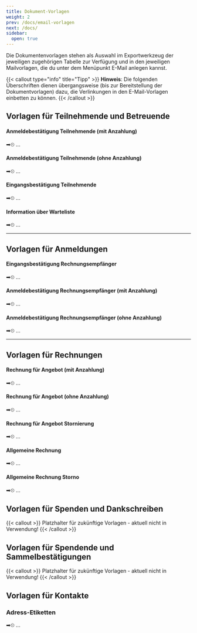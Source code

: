 ```yaml
---
title: Dokument-Vorlagen
weight: 2
prev: /docs/email-vorlagen
next: /docs/
sidebar:
  open: true
---
```


 Die Dokumentenvorlagen stehen als Auswahl im Exportwerkzeug der jeweiligen zugehörigen Tabelle zur Verfügung und in den jeweiligen Mailvorlagen, die du unter dem Menüpunkt E-Mail anlegen kannst.

{{< callout type="info" title="Tipp" >}}
  **Hinweis**: Die folgenden Überschriften dienen übergangsweise (bis zur Bereitstellung der Dokumentvorlagen) dazu, die Verlinkungen in den E-Mail-Vorlagen einbetten zu können.
{{< /callout >}}

## Vorlagen für Teilnehmende und Betreuende

<a id="Anmeldebestaetigung-TN-mit-Anzahlung"></a>
#### Anmeldebestätigung Teilnehmende (mit Anzahlung)

➡⏲ ...

<a id="Anmeldebestaetigung-TN-ohne-Anzahlung"></a>
#### Anmeldebestätigung Teilnehmende (ohne Anzahlung)

➡⏲ ...

<a id="Anmeldung-TN-Eingangsbestaetigung"></a>
#### Eingangsbestätigung Teilnehmende

➡⏲ ...

<a id="Anmeldung-TN-Information-Wartenliste"></a>
#### Information über Warteliste

➡⏲ ...

---

## Vorlagen für Anmeldungen

<a id="Anmeldung-RE-Eingangsbestaetigung"></a>
#### Eingangsbestätigung Rechnungsempfänger

➡⏲ ...
<a id="Anmeldebestaetigung-RE-mit-Anzahlung"></a>
#### Anmeldebestätigung Rechnungsempfänger (mit Anzahlung)

➡⏲ ...

<a id="Anmeldebestaetigung-RE-ohne-Anzahlung"></a>
#### Anmeldebestätigung Rechnungsempfänger (ohne Anzahlung)

➡⏲ ...

---

## Vorlagen für Rechnungen

<a id="Rechnung-Angebot-mit-Anzahlung"></a>
#### Rechnung für Angebot (mit Anzahlung)

➡⏲ ...

<a id="Rechnung-Angebot-ohne-Anzahlung"></a>
#### Rechnung für Angebot (ohne Anzahlung)

➡⏲ ...

<a id="Rechnung-Angebot-Storno"></a>
#### Rechnung für Angebot Stornierung

➡⏲ ...

<a id="Rechnung-Allgemein"></a>
#### Allgemeine Rechnung

➡⏲ ...

<a id="Rechnung-Allgemein-Storno"></a>
#### Allgemeine Rechnung Storno

➡⏲ ...

## Vorlagen für Spenden und Dankschreiben

{{< callout >}}
  Platzhalter für zukünftige Vorlagen - aktuell nicht in Verwendung!
{{< /callout >}}

## Vorlagen für Spendende und Sammelbestätigungen

{{< callout >}}
  Platzhalter für zukünftige Vorlagen - aktuell nicht in Verwendung!
{{< /callout >}}

## Vorlagen für Kontakte

### Adress-Etiketten

 ➡⏲ ...

